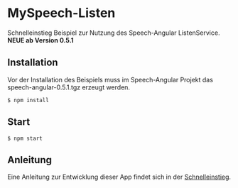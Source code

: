 # MySpeech-Listen

Schnelleinstieg Beispiel zur Nutzung des Speech-Angular ListenService.
**NEUE ab Version 0.5.1**

## Installation

Vor der Installation des Beispiels muss im Speech-Angular Projekt das speech-angular-0.5.1.tgz erzeugt werden.

    $ npm install

## Start

    $ npm start

## Anleitung 

Eine Anleitung zur Entwicklung dieser App findet sich in der [Schnelleinstieg](./../../docs/QuickStart-Listen.md).
